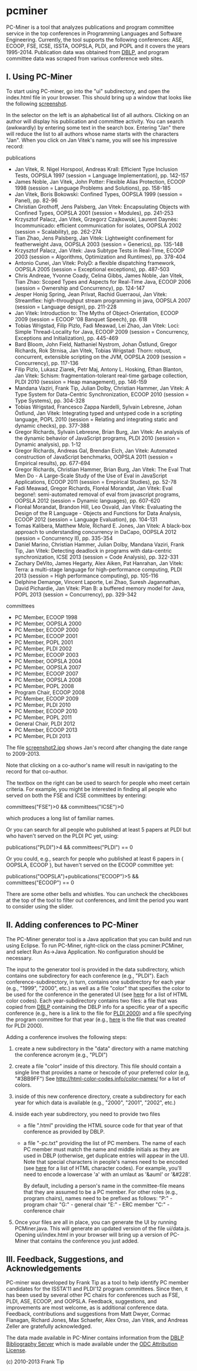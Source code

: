 pcminer
=======

PC-Miner is a tool that analyzes publications and program committee service in the top conferences 
in Programming Languages and Software Engineering. Currently, the tool supports the following 
conferences: ASE, ECOOP, FSE, ICSE, ISSTA, OOPSLA, PLDI, and POPL and it covers the years 1995-2014. 
Publication data was obtained from [DBLP](http://www.informatik.uni-trier.de/~ley/db/), and program committee data was scraped from various 
conference web sites. 

I. Using PC-Miner
------------------

To start using PC-miner, go into the "ui" subdirectory, and open the index.html file in your browser.
This should bring up a window that looks like the following
[screenshot](screenshot.jpg).

In the selector on the left is an alphabetical list of all authors. Clicking on
an author will display his publication and committee activity.  You can
search (awkwardly) by entering some text in the search box.
Entering "Jan" there will reduce the list to all authors whose name starts
with the characters "Jan". When you click on Jan Vitek's name, you will see 
his impressive record:

publications
 - Jan Vitek, R. Nigel Horspool, Andreas Krall: Efficient Type Inclusion Tests, OOPSLA 1997 (session = Language Implementation), pp. 142-157
 - James Noble, Jan Vitek, John Potter: Flexible Alias Protection, ECOOP 1998 (session = Language Problems and Solutions), pp. 158-185
 - Jan Vitek, Boris Bokowski: Confined Types, OOPSLA 1999 (session = Panel), pp. 82-96
 - Christian Grothoff, Jens Palsberg, Jan Vitek: Encapsulating Objects with Confined Types, OOPSLA 2001 (session = Modules), pp. 241-253
 - Krzysztof Palacz, Jan Vitek, Grzegorz Czajkowski, Laurent Daynès: Incommunicado: efficient communication for isolates, OOPSLA 2002 (session = Scalability), pp. 262-274
 - Tian Zhao, Jens Palsberg, Jan Vitek: Lightweight confinement for featherweight Java, OOPSLA 2003 (session = Generics), pp. 135-148
 - Krzysztof Palacz, Jan Vitek: Java Subtype Tests in Real-Time, ECOOP 2003 (session = Algorithms, Optimization and Runtimes), pp. 378-404
 - Antonio Cunei, Jan Vitek: PolyD: a flexible dispatching framework, OOPSLA 2005 (session = Exceptional exceptions), pp. 487-503
 - Chris Andreae, Yvonne Coady, Celina Gibbs, James Noble, Jan Vitek, Tian Zhao: Scoped Types and Aspects for Real-Time Java, ECOOP 2006 (session = Ownership and Concurrency), pp. 124-147
 - Jesper Honig Spring, Jean Privat, Rachid Guerraoui, Jan Vitek: Streamflex: high-throughput stream programming in java, OOPSLA 2007 (session = Language design), pp. 211-228
 - Jan Vitek: Introduction to: The Myths of Object-Orientation, ECOOP 2009 (session = ECOOP '08 Banquet Speech), pp. 618
 - Tobias Wrigstad, Filip Pizlo, Fadi Meawad, Lei Zhao, Jan Vitek: Loci: Simple Thread-Locality for Java, ECOOP 2009 (session = Concurrency, Exceptions and Initialization), pp. 445-469
 - Bard Bloom, John Field, Nathaniel Nystrom, Johan Östlund, Gregor Richards, Rok Strnisa, Jan Vitek, Tobias Wrigstad: Thorn: robust, concurrent, extensible scripting on the JVM, OOPSLA 2009 (session = Concurrency), pp. 117-136
 - Filip Pizlo, Lukasz Ziarek, Petr Maj, Antony L. Hosking, Ethan Blanton, Jan Vitek: Schism: fragmentation-tolerant real-time garbage collection, PLDI 2010 (session = Heap management), pp. 146-159
 - Mandana Vaziri, Frank Tip, Julian Dolby, Christian Hammer, Jan Vitek: A Type System for Data-Centric Synchronization, ECOOP 2010 (session = Type Systems), pp. 304-328
 - Tobias Wrigstad, Francesco Zappa Nardelli, Sylvain Lebresne, Johan Östlund, Jan Vitek: Integrating typed and untyped code in a scripting language, POPL 2010 (session = Relating and integrating static and dynamic checks), pp. 377-388
 - Gregor Richards, Sylvain Lebresne, Brian Burg, Jan Vitek: An analysis of the dynamic behavior of JavaScript programs, PLDI 2010 (session = Dynamic analysis), pp. 1-12
 - Gregor Richards, Andreas Gal, Brendan Eich, Jan Vitek: Automated construction of JavaScript benchmarks, OOPSLA 2011 (session = Empirical results), pp. 677-694
 - Gregor Richards, Christian Hammer, Brian Burg, Jan Vitek: The Eval That Men Do - A Large-Scale Study of the Use of Eval in JavaScript Applications, ECOOP 2011 (session = Empirical Studies), pp. 52-78
 - Fadi Meawad, Gregor Richards, Floréal Morandat, Jan Vitek: Eval begone!: semi-automated removal of eval from javascript programs, OOPSLA 2012 (session = Dynamic languages), pp. 607-620
 - Floréal Morandat, Brandon Hill, Leo Osvald, Jan Vitek: Evaluating the Design of the R Language - Objects and Functions for Data Analysis, ECOOP 2012 (session = Language Evaluation), pp. 104-131
 - Tomas Kalibera, Matthew Mole, Richard E. Jones, Jan Vitek: A black-box approach to understanding concurrency in DaCapo, OOPSLA 2012 (session = Concurrency II), pp. 335-354
 - Daniel Marino, Christian Hammer, Julian Dolby, Mandana Vaziri, Frank Tip, Jan Vitek: Detecting deadlock in programs with data-centric synchronization, ICSE 2013 (session = Code Analysis), pp. 322-331
 - Zachary DeVito, James Hegarty, Alex Aiken, Pat Hanrahan, Jan Vitek: Terra: a multi-stage language for high-performance computing, PLDI 2013 (session = High performance computing), pp. 105-116
 - Delphine Demange, Vincent Laporte, Lei Zhao, Suresh Jagannathan, David Pichardie, Jan Vitek: Plan B: a buffered memory model for Java, POPL 2013 (session = Concurrency), pp. 329-342

committees
 - PC Member, ECOOP 1998
 - PC Member, OOPSLA 2000
 - PC Member, ECOOP 2000
 - PC Member, ECOOP 2001
 - PC Member, POPL 2001
 - PC Member, PLDI 2002
 - PC Member, ECOOP 2003
 - PC Member, OOPSLA 2004
 - PC Member, OOPSLA 2007
 - PC Member, ECOOP 2007
 - PC Member, OOPSLA 2008
 - PC Member, POPL 2008
 - Program Chair, ECOOP 2008
 - PC Member, ECOOP 2009
 - PC Member, PLDI 2010
 - PC Member, ECOOP 2010
 - PC Member, POPL 2011
 - General Chair, PLDI 2012
 - PC Member, ECOOP 2013
 - PC Member, PLDI 2013

The file [screenshot2.jpg](screenshot2.jpg) shows Jan's record after changing the date range to 2009-2013. 
    
Note that clicking on a co-author's name will result in navigating to the record
for that co-author.    
    
The textbox on the right can be used to search for people who meet
certain criteria. For example, you might be interested in finding all people
who served on both the FSE and ICSE committees by entering:

committees("FSE")>0 && committees("ICSE")>0

which produces a long list of familiar names.

Or you can search for all people who published at least 5 papers at PLDI
but who haven't served on the PLDI PC yet, using:

publications("PLDI")>4 && committees("PLDI") == 0
 
Or you could, e.g., search for people who published at least 6 papers in
{ OOPSLA, ECOOP }, but haven't served on the ECOOP committee yet:

publications("OOPSLA")+publications("ECOOP")>5 && committees("ECOOP") == 0

There are some other bells and whistles. You can uncheck the checkboxes at the
top of the tool to filter out conferences, and limit the period you want to
consider using the slider. 

II. Adding conferences to PC-Miner
----------------------------------
The PC-Miner generator tool is a Java application that you can build and run using
Eclipse. To run PC-Miner, right-click on the class pcminer.PCMiner, and select 
Run As->Java Application. No configuration should be necessary.  

The input to the generator tool is provided in the data subdirectory, which
contains one subdirectory for each conference (e.g., "PLDI"). Each
conference-subdirectory, in turn, contains one subdirectory for each year
(e.g., "1999", "2000", etc.) as well as a file "color" that specifies the color
to be used for the conference in the generated UI 
(see [here](http://www.computerhope.com/htmcolor.htm) for a list of HTML color
codes). Each year-subdirectory contains two files: a file that was copied
from [DBLP](http://www.informatik.uni-trier.de/~ley/db/) containing the DBLP info for a specific year of a specific conference
(e.g., here is a link to the file for
 [PLDI 2000](http://www.informatik.uni-trier.de/~ley/db/conf/pldi/pldi2000.html))
and a file specifying the program committee for that year (e.g., 
[here](https://github.com/franktip/pcminer/blob/master/data/PLDI/2000/pldi2000-pc.txt) is the
file that was created for PLDI 2000).

Adding a conference involves the following steps:

1. create a new subdirectory in the "data" directory with a name matching the conference
   acronym (e.g., "PLDI")
   
2. create a file "color" inside of this directory. This file should contain a single
   line that provides a name or hexcode of your preferred color (e.g, "#3BB9FF")
   See http://html-color-codes.info/color-names/ for a list of colors.    
   
3. inside of this new conference directory, create a subdirectory for each year for 
   which data is available (e.g., "2000", "2001", "2002", etc.)
   
4. inside each year subdirectory, you need to provide two files
     - a file "<ConfName><year>.html" providing the HTML source code 
       for that year of that conference as provided by DBLP. 
     - a file "<ConfName><year>-pc.txt" providing the list of PC members.
       The name of each PC member must match the name and middle initials
       as they are used in DBLP (otherwise, get duplicate entries will
       appear in the UI). Note that special characters in people's names
       need to be encoded (see [here](http://www.w3schools.com/tags/ref_entities.asp)
       for a list of HTML character codes).  For example, you'll need to
       encode a lowercase 'a' with an umlaut as '&auml' or '&#228'.

       By default, including a person's name in the committee-file means
       that they are assumed to be a PC member. For other roles (e.g.,
       program chairs), names need to be prefixed as follows:
         "P:<name>"  - program chair
         "G:<name>"  - general chair
         "E:<name>"  - ERC member
         "C:<name>"  - conference chair
         
5. Once your files are all in place, you can generate the UI by running PCMiner.java.
   This will generate an updated version of the file ui/data.js. Opening
   ui/index.html in your browser will bring up a version of PC-Miner that
   contains the conference you just added. 
 
III. Feedback, Suggestions, and Acknowledgements
-----------------------------------------------
 
PC-miner was developed by Frank Tip as a tool to help identify PC member
candidates for the ISSTA'11 and PLDI'12 program committees. Since then,
it has been used by several other PC chairs for conferences such as
FSE, PLDI, ASE, ECOOP, and OOPSLA.  Feedback, suggestions, and improvements 
are most welcome, as is additional conference data.
Feedback, contributions and suggestions from Matt Dwyer, Cormac Flanagan, 
Richard Jones, Max Schaefer, Alex Orso, Jan Vitek, and Andreas Zeller are 
gratefully acknowledged.

The data made available in PC-Miner contains information from the
[DBLP Bibliography Server](http://www.informatik.uni-trier.de/~ley/db/index.html)
which is made available under the 
[ODC Attribution License](http://opendatacommons.org/licenses/by/summary/).
 
(c) 2010-2013 Frank Tip
